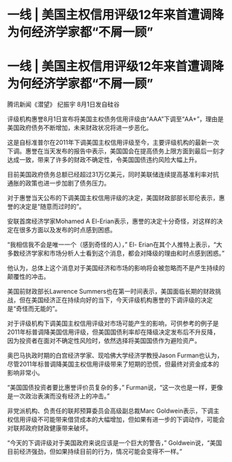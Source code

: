# 一线 | 美国主权信用评级12年来首遭调降 为何经济学家都“不屑一顾”

# 一线 | 美国主权信用评级12年来首遭调降 为何经济学家都“不屑一顾”

腾讯新闻《潜望》 纪振宇 8月1日发自硅谷

评级机构惠誉8月1日宣布将美国主权债务信用评级由“AAA”下调至“AA+”，理由是美国政府债务不断增加，未来财政状况将进一步恶化。

这是自标准普尔在2011年下调美国主权信用评级至今，主要评级机构的最新一次下调。惠誉在当天发布的报告中表示，美国国会在提高债务上限方面到最后一刻才达成一致，带来了许多的财政不确定性，令美国国债违约风险大幅上升。

目前美国政府债务总额已经超过31万亿美元，同时美联储连续提高基准利率对抗通胀的政策也进一步加剧了债务压力。

对于惠誉当天公布的下调美国主权信用评级的决定，美国财政部部长耶伦表示，惠誉的决定是“随意而过时的”。

安联首席经济学家Mohamed A El-Erian表示，惠誉的决定十分奇怪，对这样的决定在很多方面以及发布的时点感到困惑。

“我相信我不会是唯一一个（感到奇怪的人），” El-
Erian在其个人推特上表示，“大多数经济学家和市场分析人士看到这个消息，都会对降级的理由和时点感到困惑。”

他认为，总体上这个消息对于美国经济和市场的影响将会被忽略而不是产生持续的颠覆性的冲击。

美国前财政部长Lawrence
Summers也在第一时间表示，美国面临长期的财政挑战，但在美国经济正在持续向好的当下，今天评级机构惠誉的下调评级的决定是“奇怪而无能的”。

对于评级机构下调美国主权信用评级对市场可能产生的影响，可供参考的例子是2011年标普调降美国信用评级，但美国国债利率却在降级决定发布后不升反降，因为投资者在面对不确定性风险时，依然选择将美国国债作为避险资产。

奥巴马执政时期的白宫经济学家、现哈佛大学经济学教授Jason
Furman也认为，尽管2011年标普调降美国主权信用评级带来了短期的恐慌，但最终对资金成本的影响非常小。

“美国国债投资者要比惠誉评价员复杂的多，” Furman说，“这一次也是一样，更像是一次政治表演而没有经济上的冲击。”

非党派机构、负责任的联邦预算委员会高级副总裁Marc
Goldwein表示，下调主权信用评级不可能带来借贷成本的大幅增加，但如果有进一步的下调动作，可能会对联邦政府财政健康带来破坏。

“今天的下调评级对于美国政府来说应该是一个巨大的警告，” Goldwein说，“美国目前经济强劲，但如果持续目前的行为，情况可能会变得不一样。”


